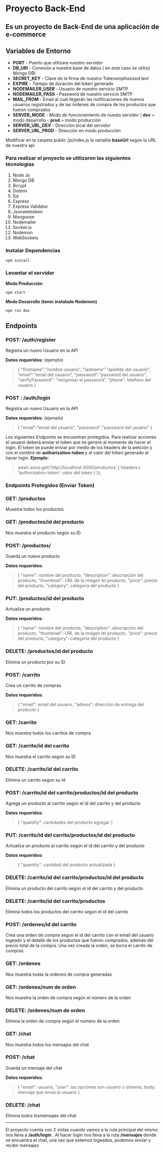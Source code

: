 # Proyecto Back-End

## Es un proyecto de **Back-End** de una aplicación de **e-commerce** 


## Variables de Entorno
 - **PORT** - Puerto que utilizara nuestro servidor
 - **DB_URI** - Conexión a nuestra base de datos ( en este caso se utilizó Mongo DB)
 - **SECRET_KEY** - Clave de la firma de nuestro Token*emphasized text*
 - **EXPIRE** - Tiempo de duración del  token generado
 - **NODEMAILER_USER** - Usuario de nuestro servicio SMTP
 - **NODEMAILER_PASS** - Password de nuestro servicio SMTP
 - **MAIL_FROM** - Email al cual llegarán las notificaciones de nuevos usuarios registrados y de las órdenes de compra de los productos que fueron comprados
 - **SERVER_MODE** - Modo de funcionamiento de nuesto servidor / **dev** = modo desarrollo - **prod** = modo producción
 - **SERVER_URL_DEV** - Dirección local del servidor
 - **SERVER_URL_PROD** - Dirección en modo producción
 
 Modificar en la carpeta public /js/index.js la variable **baseUrl** según la URL de nuestra api  

### Para realizar el proyecto se utilizaron las siguientes técnologias

 1. Node Js
 2. Mongo DB
 3. Bcrypt
 4. Dotenv
 5. Ejs
 6. Express
 7. Express Validator
 8. Jsonwebtoken
 9. Mongoose
 10. Nodemailer
 11. Socket.io
 12. Nodemon
 13. WebSockets

### Instalar Dependencias

    npm install

### Levantar el servidor
**Modo Producción**

    npm start

 **Modo Desarrollo (tener instalado Nodemon)**
    
    npm run dev

## Endpoints

### POST:  /auth/register

Registra un nuevo Usuario en la API

**Datos requeridos:**   (ejemplo)

> { 	"firstname":"nombre usuario", 	"lastname":"apellido del usuario",
> 	"email":"email del usuario", 	"password":"password del usuario",
> 	"verifyPassword": "reingresar el password", 	"phone": telefono del
> usuario }


### POST : /auth/login

Registra un nuevo Usuario en la API

**Datos requeridos:**   (ejemplo)

> { 	"email":"email del usuario", 	"password":"password del usuario" }

Los siguientes Endpoints se encuentran protegidos. Para realizar acciones el usuario deberá enviar el token que se genero al momento de hacer el login. El token se puede enviar por medio de los headers de la petición y con el nombre de **authorization-token** y el valor del token generado al hacer login. **Ejemplo:**

> await axios.get('http://localhost:3000/productos',{ headers:{
> 	'authorization-token': valor del token } });

### Endpoints Protegidos (Enviar Token)

### GET:  /productos

Muestra todos los productos


### GET: /productos/id del producto

Nos muestra el producto según su ID

### POST: /productos/

Guarda un nuevo producto

**Datos requeridos:**

> { "name": nombre del producto, "description": descripción del
> producto, "thumbnail": URL de la imágen lel producto, "price": precio
> del producto, "category": categoria del producto }

### PUT: /productos/id del producto

Actualiza un producto

**Datos requeridos:**

> { "name": nombre del producto, "description": descripción del
> producto, "thumbnail": URL de la imágen lel producto, "price": precio
> del producto, "category": categoria del producto }

### DELETE: /productos/id del producto

Elimina un producto por su ID

### POST: /carrito

Crea un carrito de compras

**Datos requeridos:**

> { "email": email del usuario, "adress": dirección de entrega del producto }

### GET: /carrito

Nos muestra todos los carritos de compra

### GET: /carrito/id del carrito

Nos muestra el carrito según su ID

### DELETE: /carrito/id del carrito

Elimina un carrito según su Id

### POST: /carrito/id del carrito/productos/id del producto

Agrega un producto al carrito según el id del carrito y del producto

**Datos requeridos:**

> { "quantity": cantidades del producto agregar }

### PUT: /carrito/id del carrito/productos/id del producto

Actualiza un producto al carrito según el id del carrito y del producto

**Datos requeridos:**

> { "quantity": cantidad del producto actualizada }

### DELETE: /carrito/id del carrito/productos/id del producto

Elimina un producto del carrito según el id del carrito y del producto

### DELETE: /carrito/id del carrito/productos

Elimina todos los productos del carrito según el id del carrito


### POST: /ordenes/id del carrito
Crea una orden de compra segun el id del carrito con el email del usuario logeado y el detalle de los productos que fueron comprados, además del precio total de la compra. Una vez creada la orden, se borra el carrito de compras.


### GET: /ordenes

Nos muestra todas la ordenes de compra generadas

### GET: /ordenes/num de orden

Nos muestra la orden de compra según el número de la orden

### DELETE: /ordenes/num de orden

Elimina la orden de compra según el número de la orden

### GET: /chat

Nos muestra todos los mensajes del chat

### POST: /chat

Guarda un mensaje del chat

**Datos requeridos:**

> { "email": usuario,
> "user": las opciones son usuario o sistema,
> body: mensaje que envia el usuario 
    }

### DELETE: /chat

Elimina todos losmensajes del chat

---
El proyecto cuenta con 2 vistas cuando vamos a la ruta principal del mismo nos lleva a **/auth/login** . Al hacer login nos lleva a la ruta **/mensajes** donde se encuentra el chat,  una vez que estemos logeados, podemos enviar y recibir mensajes


